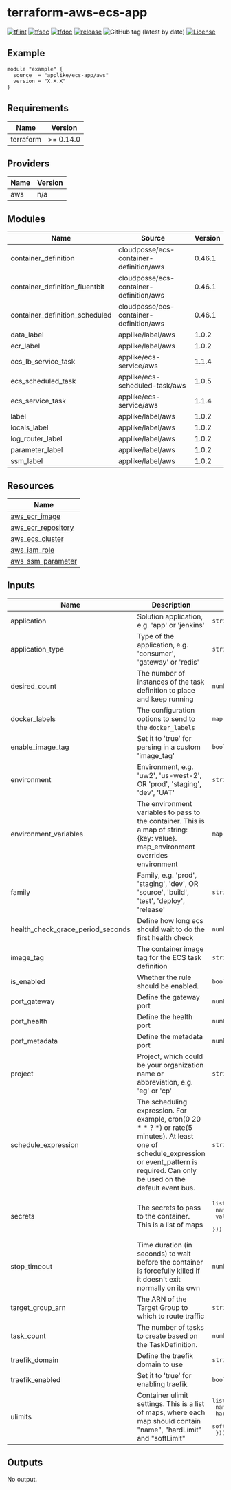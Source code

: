 # terraform-aws-ecs-app

[![tflint](https://github.com/applike/terraform-aws-ecs-app/workflows/tflint/badge.svg?branch=master&event=push)](https://github.com/applike/terraform-aws-ecs-app/actions?query=workflow%3Atflint+event%3Apush+branch%3Amaster)
[![tfsec](https://github.com/applike/terraform-aws-ecs-app/workflows/tfsec/badge.svg?branch=master&event=push)](https://github.com/applike/terraform-aws-ecs-app/actions?query=workflow%3Atfsec+event%3Apush+branch%3Amaster)
[![tfdoc](https://github.com/applike/terraform-aws-ecs-app/workflows/tfdoc/badge.svg?branch=master&event=push)](https://github.com/applike/terraform-aws-ecs-app/actions?query=workflow%3Atfdoc+event%3Apush+branch%3Amaster)
[![release](https://github.com/applike/terraform-aws-ecs-app/workflows/release/badge.svg?branch=master&event=push)](https://github.com/applike/terraform-aws-ecs-app/actions?query=workflow%3Arelease+event%3Apush+branch%3Amaster)
![GitHub tag (latest by date)](https://img.shields.io/github/v/tag/applike/terraform-aws-ecs-app)
[![License](https://img.shields.io/github/license/applike/terraform-aws-ecs-app)](https://github.com/applike/terraform-aws-ecs-app/blob/master/LICENSE)

## Example
```hcl
module "example" {
  source  = "applike/ecs-app/aws"
  version = "X.X.X"
}
```
<!--- BEGIN_TF_DOCS --->
## Requirements

| Name | Version |
|------|---------|
| terraform | >= 0.14.0 |

## Providers

| Name | Version |
|------|---------|
| aws | n/a |

## Modules

| Name | Source | Version |
|------|--------|---------|
| container_definition | cloudposse/ecs-container-definition/aws | 0.46.1 |
| container_definition_fluentbit | cloudposse/ecs-container-definition/aws | 0.46.1 |
| container_definition_scheduled | cloudposse/ecs-container-definition/aws | 0.46.1 |
| data_label | applike/label/aws | 1.0.2 |
| ecr_label | applike/label/aws | 1.0.2 |
| ecs_lb_service_task | applike/ecs-service/aws | 1.1.4 |
| ecs_scheduled_task | applike/ecs-scheduled-task/aws | 1.0.5 |
| ecs_service_task | applike/ecs-service/aws | 1.1.4 |
| label | applike/label/aws | 1.0.2 |
| locals_label | applike/label/aws | 1.0.2 |
| log_router_label | applike/label/aws | 1.0.2 |
| parameter_label | applike/label/aws | 1.0.2 |
| ssm_label | applike/label/aws | 1.0.2 |

## Resources

| Name |
|------|
| [aws_ecr_image](https://registry.terraform.io/providers/hashicorp/aws/latest/docs/data-sources/ecr_image) |
| [aws_ecr_repository](https://registry.terraform.io/providers/hashicorp/aws/latest/docs/data-sources/ecr_repository) |
| [aws_ecs_cluster](https://registry.terraform.io/providers/hashicorp/aws/latest/docs/data-sources/ecs_cluster) |
| [aws_iam_role](https://registry.terraform.io/providers/hashicorp/aws/latest/docs/data-sources/iam_role) |
| [aws_ssm_parameter](https://registry.terraform.io/providers/hashicorp/aws/latest/docs/data-sources/ssm_parameter) |

## Inputs

| Name | Description | Type | Default | Required |
|------|-------------|------|---------|:--------:|
| application | Solution application, e.g. 'app' or 'jenkins' | `string` | `""` | no |
| application\_type | Type of the application, e.g. 'consumer', 'gateway' or 'redis' | `string` | n/a | yes |
| desired\_count | The number of instances of the task definition to place and keep running | `number` | `1` | no |
| docker\_labels | The configuration options to send to the `docker_labels` | `map(string)` | `null` | no |
| enable\_image\_tag | Set it to 'true' for parsing in a custom 'image\_tag' | `bool` | `false` | no |
| environment | Environment, e.g. 'uw2', 'us-west-2', OR 'prod', 'staging', 'dev', 'UAT' | `string` | `""` | no |
| environment\_variables | The environment variables to pass to the container. This is a map of string: {key: value}. map\_environment overrides environment | `map(string)` | `null` | no |
| family | Family, e.g. 'prod', 'staging', 'dev', OR 'source', 'build', 'test', 'deploy', 'release' | `string` | `""` | no |
| health\_check\_grace\_period\_seconds | Define how long ecs should wait to do the first health check | `number` | `5` | no |
| image\_tag | The container image tag for the ECS task definition | `string` | `""` | no |
| is\_enabled | Whether the rule should be enabled. | `bool` | `true` | no |
| port\_gateway | Define the gateway port | `number` | `8088` | no |
| port\_health | Define the health port | `number` | `8090` | no |
| port\_metadata | Define the metadata port | `number` | `8070` | no |
| project | Project, which could be your organization name or abbreviation, e.g. 'eg' or 'cp' | `string` | `""` | no |
| schedule\_expression | The scheduling expression. For example, cron(0 20 * * ? *) or rate(5 minutes). At least one of schedule\_expression or event\_pattern is required. Can only be used on the default event bus. | `string` | `""` | no |
| secrets | The secrets to pass to the container. This is a list of maps | <pre>list(object({<br>    name      = string<br>    valueFrom = string<br>  }))</pre> | `null` | no |
| stop\_timeout | Time duration (in seconds) to wait before the container is forcefully killed if it doesn't exit normally on its own | `number` | `null` | no |
| target\_group\_arn | The ARN of the Target Group to which to route traffic | `string` | `""` | no |
| task\_count | The number of tasks to create based on the TaskDefinition. | `number` | `null` | no |
| traefik\_domain | Define the traefik domain to use | `string` | `null` | no |
| traefik\_enabled | Set it to 'true' for enabling traefik | `bool` | `true` | no |
| ulimits | Container ulimit settings. This is a list of maps, where each map should contain "name", "hardLimit" and "softLimit" | <pre>list(object({<br>    name      = string<br>    hardLimit = number<br>    softLimit = number<br>  }))</pre> | `null` | no |

## Outputs

No output.

<!--- END_TF_DOCS --->
